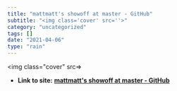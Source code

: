 ```yaml
---
title: "mattmatt's showoff at master - GitHub"
subtitle: "<img class='cover' src=''>"
category: "uncategorized"
tags: []
date: "2021-04-06"
type: "rain"
---
```

<img class="cover" src=>


* **Link to site:** **[mattmatt's showoff at master - GitHub](https://github.com/mattmatt/showoff)**